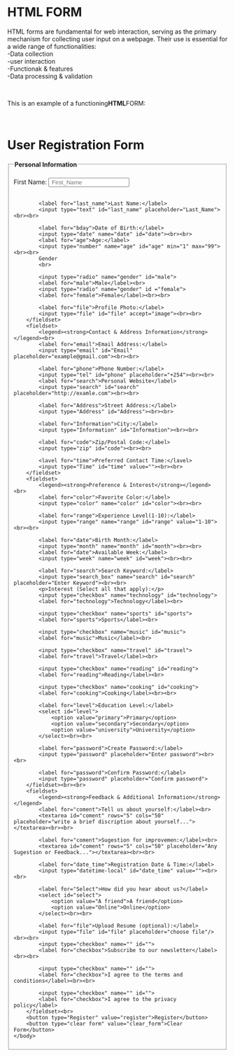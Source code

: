 <h1>HTML FORM</h1>
<P>HTML forms are fundamental for web interaction, serving as the primary mechanism for collecting user input on a webpage. Their use is essential for a wide range of functionalities:<br>
-Data collection<br>
-user interaction <br>
-Functionak & features<br>
-Data processing & validation</P><br>
<p>This is an example of a functioning<strong>HTML</strong>FORM:</p><br>

<html lang="en">
    <head>
        <meta charset="UTF-8">
        <meta name="viewport" content="width=device-width, initial-scale=1.0">
        <title>form</title>
    </head>
    <body>
        <h1>User Registration Form</h1>
        <fieldset>
            <legend><strong>Personal Information</strong></legend><br>
            <label for="first_name">First Name:</label>
            <input type="text" name="name" id="first_name" placeholder=" First_Name"><br><br>
            
            <label for="last_name">Last Name:</label>
            <input type="text" id="last_name" placeholder="Last_Name"><br><br>
            
            <label for="bday">Date of Birth:</label>
            <input type="date" name="date" id="date"><br><br>
            <label for="age">Age:</label>
            <input type="number" name="age" id="age" min="1" max="99"><br><br>
            Gender
            <br>
            
            <input type="radio" name="gender" id="male">
            <label for="male">Male</label><br>
            <input type="radio" name="gender" id ="female">
            <label for="female">Female</label><br><br>
            
            <label for="file">Profile Photo:</label>
            <input type="file" id="file" accept="image"><br><br>
        </fieldset>
        <fieldset>
            <legend><strong>Contact & Address Information</strong></legend><br>
            <label for="email">Email Address:</label>
            <input type="email" id="Email" placeholder="example@gmail.com"><br><br>
            
            <label for="phone">Phone Number:</label>
            <input type="tel" id="phone" placeholder="+254"><br><br>
            <label for="search">Personal Website</label>
            <input type="search" id="search" placeholder="http://examle.com"><br><br>
            
            <label for="Address">Street Address:</label>
            <input type="Address" id="Address"><br><br>
            
            <label for="Information">City:</label>
            <input type="Information" id="Information"><br><br>
            
            <label for="code">Zip/Postal Code:</label>
            <input type="zip" id="code"><br><br>
            
            <lavel for="time">Preferred Contact Time:</lavel>
            <input type="Time" id="time" value=""><br><br>
        </fieldset>
        <fieldset>
            <legend><strong>Preference & Interest</strong></legend><br>
            <label for="color">Favorite Color:</label>
            <input type="color" name="color" id="color"><br><br>
            
            <label for="range">Experience Level(1-10):</label>
            <input type="range" name="range" id="range" value="1-10"><br><br>
            
            <label for="date">Birth Month:</label>
            <input type="month" name="month" id="month"><br><br>
            <label for="date">Available Week:</label>
            <input type="week" name="week" id="week"><br><br>
            
            <label for="search">Search Keyword:</label>
            <input type="search_box" name="search" id="search" placeholder="Enter Keyword"><br><br>
            <p>Interest (Select all that apply):</p>
            <input type="checkbox" name="technology" id="technology">
            <label for="technology">Technology</label><br>
            
            <input type="checkbox" name="sports" id="sports">
            <label for="sports">Sports</label><br>
            
            <input type="checkbox" name="music" id="music">
            <label for="music">Music</label><br>
            
            <input type="checkbox" name="travel" id="travel">
            <label for="travel">Travel</label><br>
            
            <input type="checkbox" name="reading" id="reading">
            <label for="reading">Reading</label><br>
            
            <input type="checkbox" name="cooking" id="cooking">
            <label for="cooking">Cooking</label><br><br>
            
            <label for="level">Education Level:</label>
            <select id="level">
                <option value="primary">Primary</option>
                <option value="secondary">Secondary</option>
                <option value="university">University</option>
            </select><br><br>
            
            <label for="password">Create Password:</label>
            <input type="password" placeholder="Enter password"><br><br>
            
            <label for="password">Confirm Password:</label>
            <input type="password" placeholder="Confirm password">
        </fieldset><br><br>
        <fieldset>
            <legend><strong>Feedback & Additional Information</strong></legend>
            <label for="coment">Tell us about yourself:</label><br>
            <textarea id="coment" rows="5" cols="50" placeholder="write a brief discription about yourself..."></textarea><br><br>
            
            <label for="coment">Sugestion for improvemen:</label><br>
            <textarea id="coment" rows="5" cols="50" placeholder="Any Sugestion or Feedback..."></textarea><br><br>
            
            <label for="date_time">Registration Date & Time:</label>
            <input type="datetime-local" id="date_time" value=""><br><br>
            
            <label for="Select">How did you hear about us?</label>
            <select id="select">
                <option value="A friend">A friend</option>
                <option value="Online">Online</option>
            </select><br><br>
            
            <label for="file">Upload Resume (optional):</label>
            <input type="file" id="file" placeholder="choose file"/><br><br>
            <input type="checkbox" name="" id="">
            <label for="checkbox">Subscribe to our newsletter</label><br><br>
            
            <input type="checkbox" name="" id="">
            <label for="checkbox">I agree to the terms and conditions</label><br><br>
            
            <input type="checkbox" name="" id="">
            <label for="checkbox">I agree to the privacy policy</label>
        </fieldset><br>
        <button type="Register" value="register">Register</button>
        <button type="clear form" value="clear_form">Clear Form</button>
    </body>
</html>
